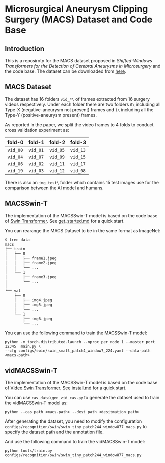 # Microsurgical Aneurysm Clipping Surgery (MACS) Dataset and Code Base

## Introduction

This is a reposiroty for the MACS dataset proposed in *Shifted-Windows Transformers for the Detection of Cerebral Aneurysms in Microsurgery* and the code base. The dataset can be downloaded from [here](https://rdr.ucl.ac.uk/articles/dataset/Microsurgical_Aneurysm_Clipping_Surgery_MACS_Dataset_with_image-level_aneurysm_presence_absence_annotations/23533731).

## MACS Dataset

The dataset has 16 folders `vid_*\` of frames extracted from 16 surgery videos respectively. Under each folder there are two folders `0\` including all Type-X (negative-aneurysm not present) frames and `1\` including all the Type-Y (positive-aneurysm present) frames.

As reported in the paper, we split the video frames to 4 folds to conduct cross validation experiment as:

| fold-0   | fold-1   | fold-2   | fold-3   |
| -------- | -------- | -------- | -------- |
| `vid_00` | `vid_01` | `vid_05` | `vid_13` |
| `vid_04` | `vid_07` | `vid_09` | `vid_15` |
| `vid_06` | `vid_02` | `vid_11` | `vid_17` |
| `vid_19` | `vid_03` | `vid_12` | `vid_08` |


There is also an `img_test\` folder which contains 15 test images use for the comparison between the AI model and humans.

## MACSSwin-T

The implementation of the MACSSwin-T model is based on the code base of [Swin Transformer](https://github.com/microsoft/Swin-Transformer). See [get_started.md](https://github.com/microsoft/Swin-Transformer/blob/main/get_started.md) for a quick start. 

You can rearange the MACS Dataset to be in the same format as ImageNet:

  ```bash
  $ tree data
  macs
  ├── train
  │   ├── 0
  │   │   ├── frame1.jpeg
  │   │   ├── frame2.jpeg
  │   │   └── ...
  │   └── 1
  │       ├── frame3.jpeg
  │       └── ...
  │   
  └── val
      ├── 0
      │   ├── img4.jpeg
      │   ├── img5.jpeg
      │   └── ...
      └── 1
          ├── img6.jpeg
          └── ...
 
  ```

You can use the following command to train the MACSSwin-T model:

```
python -m torch.distributed.launch --nproc_per_node 1 --master_port 12345  main.py \
--cfg configs/swin/swin_small_patch4_window7_224.yaml --data-path <macs-path>
```

## vidMACSSwin-T

The implementation of the MACSSwin-T model is based on the code base of [Video Swin Transformer](https://github.com/SwinTransformer/Video-Swin-Transformer). See [install.md](https://github.com/SwinTransformer/Video-Swin-Transformer/blob/master/docs/install.md) for a quick start. 

You can use `cas_data\gen_vid_cas.py` to generate the dataset used to train the vidMACSSwin-T model as:

```
python --cas_path <macs-path> --dest_path <desitmation_path>
```

After generating the dataset, you need to modify the configuration `configs/recognition/swin/swin_tiny_patch244_window877_macs.py` to specify the dataset path and the annotation file.

And use the following command to train the vidMACSSwin-T model:
```
python tools/train.py configs/recognition/swin/swin_tiny_patch244_window877_macs.py
```
